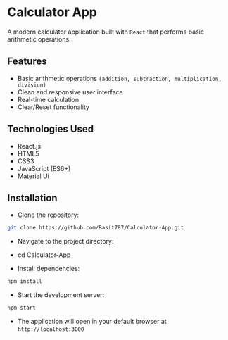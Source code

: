 # Calculator App

A modern calculator application built with ```React``` that performs basic arithmetic operations.

## Features

- Basic arithmetic operations ```(addition, subtraction, multiplication, division)```
- Clean and responsive user interface
- Real-time calculation
- Clear/Reset functionality

## Technologies Used

- React.js
- HTML5
- CSS3
- JavaScript (ES6+)
- Material Ui

## Installation

- Clone the repository:

```bash
git clone https://github.com/Basit787/Calculator-App.git
```

- Navigate to the project directory:

- cd Calculator-App

- Install dependencies:

```bash
npm install
```

- Start the development server:

```bash
npm start
```

- The application will open in your default browser at ```http://localhost:3000```
